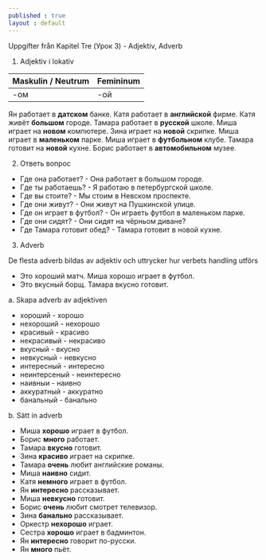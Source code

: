 ```yaml
---
published : true
layout : default
---
```


Uppgifter från Kapitel Tre (Урок 3) - Adjektiv, Adverb 

1. Adjektiv i lokativ

| Maskulin / Neutrum | Femininum |
------------- | -------------
| -ом | -ой |

Ян работает в **датском** банке. Катя работает в **английской** фирме. Катя живёт **большом** городе.
Тамара работает в **русской** школе. Миша играет на **новом** компютере. Зина играет на **новой** скрипке. 
Миша играет в **маленьком** парке. Миша играет в **футбольном** клубе.
Тамара готовит на **новой** кухне. Борис работает в **автомобильном** музее. 

2. Ответь вопрос

- Где она работает? - Она работает в большом городе. 
- Где ты работаешь? - Я работаю в петербургской школе.
- Где вы стоите?    - Мы стоим в Невском проспекте.
- Где они живут?    - Они живут на Пушкинской улице.
- Где он играет в футбол? - Он играеть футбол в маленьком парке.
- Где они сидят?     - Они сидят на чёрньом диване? 
- Где Тамара готовит обед? - Тамара готовит в новой кухне.

3. Adverb

De flesta adverb bildas av adjektiv och uttrycker hur verbets handling utförs

- Это хороший матч. Миша хорошо играет в футбол.
- Это вкусный борщ. Тамара вкусно готовит.

a. Skapa adverb av adjektiven

- хороший - хорошо
- нехороший - нехорошо
- красивый - красиво
- некрасивый - некрасиво
- вкусный - вкусно
- невкусный - невкусно
- интересный - интересно
- неинтерсеный - неинтересно
- наивныи - наивно 
- аккуратный - аккуратно 
- банальный - банально

b. Sätt in adverb

- Миша **хорошо** играет в футбол. 
- Борис **много** работает. 
- Тамара **вкусно** готовит. 
- Зина **красиво** играет на скрипке. 
- Тамара **очень** любит английские романы. 
- Миша **наивно** сидит. 
- Катя **немного** играет в футбол. 
- Ян **интересно** рассказывает. 
- Миша **невкусно** готовит. 
- Борис **очень** любит смотрет телевизор. 
- Зина **банально** рассказывает. 
- Оркестр **нехорошо** играет. 
- Сестра **хорошо** играет в бадминтон. 
- Ян **интересно** говорит по-русски. 
- Ян **много** пьёт. 

